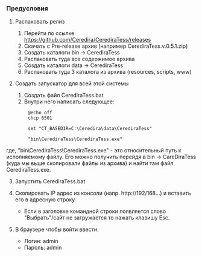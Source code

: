 ### Предусловия
1. Распаковать релиз
    1. Перейти по ссылке https://github.com/Ceredira/CerediraTess/releases
    2. Скачать с Pre-release архив (например CerediraTess.v.0.5.1.zip)
    3. Создать каталоги bin -> CerediraTess
    4. Распаковать туда все содержимое архива
    5. Создать каталоги data -> CerediraTess
    6. Распаковать туда 3 каталога из архива
    (resources, scripts, www)

2. Создать запускатор для всей этой системы
    1. Создать файл CerediraTess.bat
    2. Внутри него написать следующее:

```
        @echo off
        chcp 6501

        set "CT_BASEDIR=C:\Ceredira\data\CerediraTess"

        "bin\CerediraTess\CerediraTess.exe"
```
где, "bin\CerediraTess\CerediraTess.exe" - это относительный путь к исполняемому файлу. Его можно получить перейдя в bin -> CareDiraTess (куда мы выше скопировали файлы из архива) и найти там файл CerediraTess.exe.

3. Запустить CerediraTess.bat

4. Скопировать IP адрес из консоли (напр. http://192/168...) и вставить его в адресную строку
    * Если в заголовке командной строки появляется слово "Выбрать"/сайт не загружается то нажать клавишу Esc.

5. В браузере чтобы войти ввести:
    - Логин: admin
    - Пароль: admin
